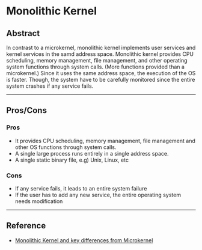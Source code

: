# Monolithic Kernel

## Abstract

In contrast to a microkernel, monolithic kernel implements user services and kernel services in the samd address space. Monolithic kernel provides CPU scheduling, memory management, file management, and other operating system functions through system calls. (More functions provided than a microkernel.) Since it uses the same address space, the execution of the OS is faster. Though, the system have to be carefully monitored since the entire system crashes if any service fails. 

---

## Pros/Cons

### Pros

- It provides CPU scheduling, memory management, file management and other OS functions through system calls. 
- A single large process runs entirely in a single address space. 
- A single static binary file, e.g) Unix, Linux, etc

### Cons

- If any service fails, it leads to an entire system failure
- If the user has to add any new service, the entire operating system needs modification

---

## Reference

- [Monolithic Kernel and key differences from Microkernel](https://www.geeksforgeeks.org/monolithic-kernel-and-key-differences-from-microkernel/)